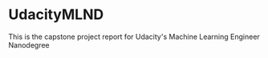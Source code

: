 # UdacityMLND

This is the capstone project report for Udacity's Machine Learning Engineer Nanodegree
